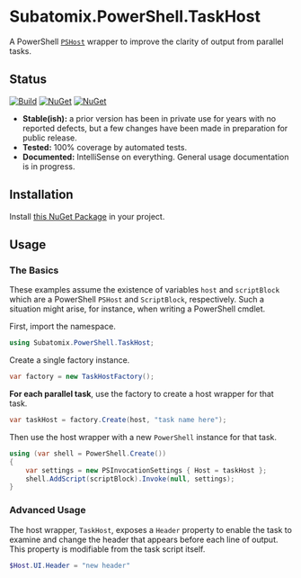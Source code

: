 # Subatomix.PowerShell.TaskHost

A PowerShell
[`PSHost`](https://docs.microsoft.com/en-us/dotnet/api/system.management.automation.host.pshost?view=powershellsdk-7.0.0)
wrapper to improve the clarity of output from parallel tasks.

## Status

[![Build](https://github.com/sharpjs/Subatomix.PowerShell.TaskHost/workflows/Build/badge.svg)](https://github.com/sharpjs/Subatomix.PowerShell.TaskHost/actions)
[![NuGet](https://img.shields.io/nuget/v/Subatomix.PowerShell.TaskHost.svg)](https://www.nuget.org/packages/Subatomix.PowerShell.TaskHost)
[![NuGet](https://img.shields.io/nuget/dt/Subatomix.PowerShell.TaskHost.svg)](https://www.nuget.org/packages/Subatomix.PowerShell.TaskHost)

- **Stable(ish):** a prior version has been in private use for years with no
                   reported defects, but a few changes have been made in
                   preparation for public release.
- **Tested:**      100% coverage by automated tests.
- **Documented:**  IntelliSense on everything.  General usage documentation
                   is in progress.
## Installation

Install
[this NuGet Package](https://www.nuget.org/packages/Subatomix.PowerShell.TaskHost)
in your project.

## Usage

### The Basics

These examples assume the existence of variables `host` and `scriptBlock` which
are a PowerShell `PSHost` and `ScriptBlock`, respectively.  Such a situation
might arise, for instance, when writing a PowerShell cmdlet.

First, import the namespace.

```csharp
using Subatomix.PowerShell.TaskHost;
```

Create a single factory instance.

```csharp
var factory = new TaskHostFactory();
```

**For each parallel task**, use the factory to create a host wrapper for that
task.

```csharp
var taskHost = factory.Create(host, "task name here");
```

Then use the host wrapper with a new `PowerShell` instance for that task.

```csharp
using (var shell = PowerShell.Create())
{
    var settings = new PSInvocationSettings { Host = taskHost };
    shell.AddScript(scriptBlock).Invoke(null, settings);
}
```

### Advanced Usage

The host wrapper, `TaskHost`, exposes a `Header` property to enable the task to
examine and change the header that appears before each line of output.  This
property is modifiable from the task script itself.

```powershell
$Host.UI.Header = "new header"
```

<!--
  Copyright 2022 Jeffrey Sharp

  Permission to use, copy, modify, and distribute this software for any
  purpose with or without fee is hereby granted, provided that the above
  copyright notice and this permission notice appear in all copies.

  THE SOFTWARE IS PROVIDED "AS IS" AND THE AUTHOR DISCLAIMS ALL WARRANTIES
  WITH REGARD TO THIS SOFTWARE INCLUDING ALL IMPLIED WARRANTIES OF
  MERCHANTABILITY AND FITNESS. IN NO EVENT SHALL THE AUTHOR BE LIABLE FOR
  ANY SPECIAL, DIRECT, INDIRECT, OR CONSEQUENTIAL DAMAGES OR ANY DAMAGES
  WHATSOEVER RESULTING FROM LOSS OF USE, DATA OR PROFITS, WHETHER IN AN
  ACTION OF CONTRACT, NEGLIGENCE OR OTHER TORTIOUS ACTION, ARISING OUT OF
  OR IN CONNECTION WITH THE USE OR PERFORMANCE OF THIS SOFTWARE.
-->
